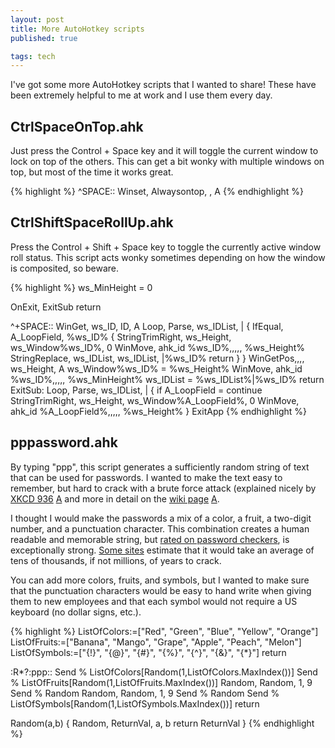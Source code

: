 ```yaml
---
layout: post
title: More AutoHotkey scripts
published: true

tags: tech
---
```


I've got some more AutoHotkey scripts that I wanted to share! These have been extremely 
helpful to me at work and I use them every day.

## CtrlSpaceOnTop.ahk

Just press the Control + Space key and it will toggle the current window to lock on top of 
the others. This can get a bit wonky with multiple windows on top, but most of the time it 
works great.

{% highlight %}
^SPACE::  Winset, Alwaysontop, , A
{% endhighlight %}

## CtrlShiftSpaceRollUp.ahk

Press the Control + Shift + Space key to toggle the currently active window roll status. 
This script acts wonky sometimes depending on how the window is composited, so beware.

{% highlight %}
ws_MinHeight = 0

OnExit, ExitSub
return

^+SPACE::
WinGet, ws_ID, ID, A
Loop, Parse, ws_IDList, |
{
    IfEqual, A_LoopField, %ws_ID%
    {
        StringTrimRight, ws_Height, ws_Window%ws_ID%, 0
        WinMove, ahk_id %ws_ID%,,,,, %ws_Height%
        StringReplace, ws_IDList, ws_IDList, |%ws_ID%
        return
    }
}
WinGetPos,,,, ws_Height, A
ws_Window%ws_ID% = %ws_Height%
WinMove, ahk_id %ws_ID%,,,,, %ws_MinHeight%
ws_IDList = %ws_IDList%|%ws_ID%
return
	ExitSub:
Loop, Parse, ws_IDList, |
{
    if A_LoopField =
        continue
    StringTrimRight, ws_Height, ws_Window%A_LoopField%, 0
    WinMove, ahk_id %A_LoopField%,,,,, %ws_Height%
}
ExitApp
{% endhighlight %}

## pppassword.ahk

By typing "ppp", this script generates a sufficiently random string of text that can be 
used for passwords. I wanted to make the text easy to remember, but hard to crack with a 
brute force attack (explained nicely by [XKCD 936](https://xkcd.com/936/) 
[A](http://archive.is/978wk) and more in detail on the [wiki 
page](https://www.explainxkcd.com/wiki/index.php/936:_Password_Strength) 
[A](http://archive.is/tzklt).

I thought I would make the passwords a mix of a color, a fruit, a two-digit number, and a 
punctuation character. This combination creates a human readable and memorable string, but 
[rated on password checkers](http://www.passwordmeter.com/), is exceptionally strong. [Some 
sites](https://howsecureismypassword.net/) estimate that it would take an average of tens 
of thousands, if not millions, of years to crack.

You can add more colors, fruits, and symbols, but I wanted to make sure that the 
punctuation characters would be easy to hand write when giving them to new employees and 
that each symbol would not require a US keyboard (no dollar signs, etc.).


{% highlight %}
ListOfColors:=["Red", "Green", "Blue", "Yellow", "Orange"]
ListOfFruits:=["Banana", "Mango", "Grape", "Apple", "Peach", "Melon"]
ListOfSymbols:=["{!}", "{@}", "{#}", "{%}", "{^}", "{&}", "{*}"]
return

:R*?:ppp::
Send % ListOfColors[Random(1,ListOfColors.MaxIndex())]
Send % ListOfFruits[Random(1,ListOfFruits.MaxIndex())]
Random, Random, 1, 9
Send % Random
Random, Random, 1, 9
Send % Random
Send % ListOfSymbols[Random(1,ListOfSymbols.MaxIndex())]
return

Random(a,b)
{
	Random, ReturnVal, a, b
	return ReturnVal
}
{% endhighlight %}
